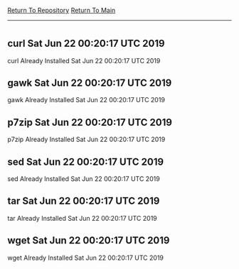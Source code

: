 [Return To Repository](https://github.com/deathbybandaid/piholeparser/)
[Return To Main](https://github.com/deathbybandaid/piholeparser/blob/master/RecentRunLogs/Mainlog.md)
____________________________________
# 
## curl Sat Jun 22 00:20:17 UTC 2019
curl Already Installed Sat Jun 22 00:20:17 UTC 2019
## gawk Sat Jun 22 00:20:17 UTC 2019
gawk Already Installed Sat Jun 22 00:20:17 UTC 2019
## p7zip Sat Jun 22 00:20:17 UTC 2019
p7zip Already Installed Sat Jun 22 00:20:17 UTC 2019
## sed Sat Jun 22 00:20:17 UTC 2019
sed Already Installed Sat Jun 22 00:20:17 UTC 2019
## tar Sat Jun 22 00:20:17 UTC 2019
tar Already Installed Sat Jun 22 00:20:17 UTC 2019
## wget Sat Jun 22 00:20:17 UTC 2019
wget Already Installed Sat Jun 22 00:20:17 UTC 2019
